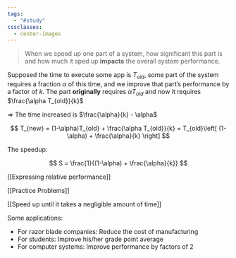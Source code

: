 ```yaml
---
tags:
  - "#study"
cssclasses:
  - center-images
---
```

> When we speed up one part of a system, how significant this part is and how much it sped up **impacts** the overall system performance.

Supposed the time to execute some app is $T_{old}$, some part of the system requires a fraction $\alpha$ of this time, and we improve that part’s performance by a factor of $k$. The part **originally** requires $\alpha T_{old}$ and now it requires $\frac{\alpha T_{old}}{k}$

=> The time increased is $\frac{\alpha}{k} - \alpha$

$$
T_{new} = (1-\alpha)T_{old} + \frac{\alpha T_{old}}{k} = T_{old}\left[ (1-\alpha) + \frac{\alpha}{k} \right]
$$

The speedup:

$$
S = \frac{1}{(1-\alpha) + \frac{\alpha}{k}}
$$

[[Expressing relative performance]]

[[Practice Problems]]

[[Speed up until it takes a negligible amount of time]]

Some applications:
- For razor blade companies: Reduce the cost of manufacturing
- For students: Improve his/her grade point average
- For computer systems: Improve performance by factors of 2